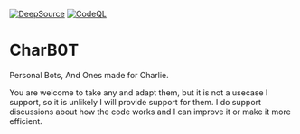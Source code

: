 [![DeepSource](https://deepsource.io/gh/Bluesy1/CharB0T.svg/?label=active+issues&show_trend=true&token=wb08Mu693aFli6scALkkEmql)](https://deepsource.io/gh/Bluesy1/CharB0T/?ref=repository-badge)
[![CodeQL](https://github.com/Bluesy1/CharB0T/actions/workflows/codeql-analysis.yml/badge.svg)](https://github.com/Bluesy1/CharB0T/actions/workflows/codeql-analysis.yml)


# CharB0T
Personal Bots, And Ones made for Charlie.

You are welcome to take any and adapt them, but it is not a usecase I support, so it is unlikely I will provide support for them. I do support discussions about how the code works and I can improve it or make it more efficient.
